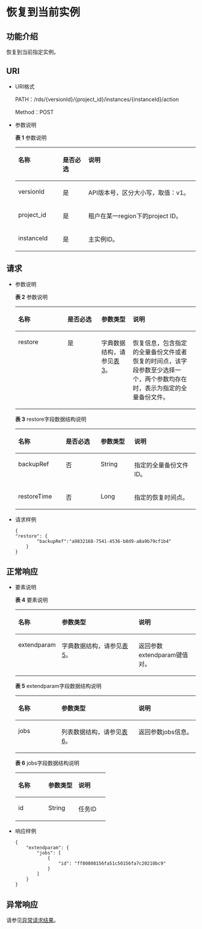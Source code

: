 # 恢复到当前实例<a name="zh-cn_topic_0037147508"></a>

## 功能介绍<a name="section4850156117316"></a>

恢复到当前指定实例。

## URI<a name="section28961517113719"></a>

-   URI格式

    PATH：/rds/\{versionId\}/\{project\_id\}/instances/\{instanceId\}/action

    Method：POST

-   参数说明

    **表 1**  参数说明

    <a name="table4657088"></a>
    <table><thead align="left"><tr id="row60083059"><th class="cellrowborder" valign="top" width="24.69%" id="mcps1.2.4.1.1"><p id="p34889605"><a name="p34889605"></a><a name="p34889605"></a>名称</p>
    </th>
    <th class="cellrowborder" valign="top" width="14.16%" id="mcps1.2.4.1.2"><p id="p7485743"><a name="p7485743"></a><a name="p7485743"></a>是否必选</p>
    </th>
    <th class="cellrowborder" valign="top" width="61.150000000000006%" id="mcps1.2.4.1.3"><p id="p2365466"><a name="p2365466"></a><a name="p2365466"></a>说明</p>
    </th>
    </tr>
    </thead>
    <tbody><tr id="row5016156615186"><td class="cellrowborder" valign="top" width="24.69%" headers="mcps1.2.4.1.1 "><p id="p18868269151841"><a name="p18868269151841"></a><a name="p18868269151841"></a>versionId</p>
    </td>
    <td class="cellrowborder" valign="top" width="14.16%" headers="mcps1.2.4.1.2 "><p id="p51934802151841"><a name="p51934802151841"></a><a name="p51934802151841"></a>是</p>
    </td>
    <td class="cellrowborder" valign="top" width="61.150000000000006%" headers="mcps1.2.4.1.3 "><p id="p45969448151841"><a name="p45969448151841"></a><a name="p45969448151841"></a>API版本号，区分大小写，取值：v1。</p>
    </td>
    </tr>
    <tr id="row57385070"><td class="cellrowborder" valign="top" width="24.69%" headers="mcps1.2.4.1.1 "><p id="p17679057"><a name="p17679057"></a><a name="p17679057"></a>project_id</p>
    </td>
    <td class="cellrowborder" valign="top" width="14.16%" headers="mcps1.2.4.1.2 "><p id="p22717550"><a name="p22717550"></a><a name="p22717550"></a>是</p>
    </td>
    <td class="cellrowborder" valign="top" width="61.150000000000006%" headers="mcps1.2.4.1.3 "><p id="p28182251"><a name="p28182251"></a><a name="p28182251"></a>租户在某一region下的project ID。</p>
    </td>
    </tr>
    <tr id="row2864326155157"><td class="cellrowborder" valign="top" width="24.69%" headers="mcps1.2.4.1.1 "><p id="p41557789155220"><a name="p41557789155220"></a><a name="p41557789155220"></a>instanceId</p>
    </td>
    <td class="cellrowborder" valign="top" width="14.16%" headers="mcps1.2.4.1.2 "><p id="p10737742155220"><a name="p10737742155220"></a><a name="p10737742155220"></a>是</p>
    </td>
    <td class="cellrowborder" valign="top" width="61.150000000000006%" headers="mcps1.2.4.1.3 "><p id="p64450739155220"><a name="p64450739155220"></a><a name="p64450739155220"></a>主实例ID。</p>
    </td>
    </tr>
    </tbody>
    </table>


## 请求<a name="section3074340117316"></a>

-   参数说明

    **表 2**  参数说明

    <a name="table3678226816954"></a>
    <table><thead align="left"><tr id="row1340482316954"><th class="cellrowborder" valign="top" width="27.257274272572747%" id="mcps1.2.5.1.1"><p id="p1204887716954"><a name="p1204887716954"></a><a name="p1204887716954"></a>名称</p>
    </th>
    <th class="cellrowborder" valign="top" width="18.7981201879812%" id="mcps1.2.5.1.2"><p id="p5641325215138"><a name="p5641325215138"></a><a name="p5641325215138"></a>是否必选</p>
    </th>
    <th class="cellrowborder" valign="top" width="17.478252174782526%" id="mcps1.2.5.1.3"><p id="p3077560415137"><a name="p3077560415137"></a><a name="p3077560415137"></a>参数类型</p>
    </th>
    <th class="cellrowborder" valign="top" width="36.46635336466353%" id="mcps1.2.5.1.4"><p id="p6554990116954"><a name="p6554990116954"></a><a name="p6554990116954"></a>说明</p>
    </th>
    </tr>
    </thead>
    <tbody><tr id="row794180116954"><td class="cellrowborder" valign="top" width="27.257274272572747%" headers="mcps1.2.5.1.1 "><p id="p3930611216954"><a name="p3930611216954"></a><a name="p3930611216954"></a>restore</p>
    </td>
    <td class="cellrowborder" valign="top" width="18.7981201879812%" headers="mcps1.2.5.1.2 "><p id="p2196665315138"><a name="p2196665315138"></a><a name="p2196665315138"></a>是</p>
    </td>
    <td class="cellrowborder" valign="top" width="17.478252174782526%" headers="mcps1.2.5.1.3 "><p id="p41480320151354"><a name="p41480320151354"></a><a name="p41480320151354"></a>字典数据结构，请参见<a href="#zh-cn_topic_0037147508__table634280816954">表3</a>。</p>
    </td>
    <td class="cellrowborder" valign="top" width="36.46635336466353%" headers="mcps1.2.5.1.4 "><p id="p3798745816954"><a name="p3798745816954"></a><a name="p3798745816954"></a>恢复信息，包含指定的全量备份文件或者恢复的时间点，该字段参数至少选择一个，两个参数均存在时，表示为指定的全量备份文件。</p>
    </td>
    </tr>
    </tbody>
    </table>

    **表 3**  restore字段数据结构说明

    <a name="table634280816954"></a>
    <table><thead align="left"><tr id="row2197661216954"><th class="cellrowborder" valign="top" width="26.32%" id="mcps1.2.5.1.1"><p id="p3527513616954"><a name="p3527513616954"></a><a name="p3527513616954"></a>名称</p>
    </th>
    <th class="cellrowborder" valign="top" width="19.36%" id="mcps1.2.5.1.2"><p id="p40764322151251"><a name="p40764322151251"></a><a name="p40764322151251"></a>是否必选</p>
    </th>
    <th class="cellrowborder" valign="top" width="18.6%" id="mcps1.2.5.1.3"><p id="p25282334151257"><a name="p25282334151257"></a><a name="p25282334151257"></a>参数类型</p>
    </th>
    <th class="cellrowborder" valign="top" width="35.72%" id="mcps1.2.5.1.4"><p id="p4880423616954"><a name="p4880423616954"></a><a name="p4880423616954"></a>说明</p>
    </th>
    </tr>
    </thead>
    <tbody><tr id="row6082906916954"><td class="cellrowborder" valign="top" width="26.32%" headers="mcps1.2.5.1.1 "><p id="p2820759516954"><a name="p2820759516954"></a><a name="p2820759516954"></a>backupRef</p>
    </td>
    <td class="cellrowborder" valign="top" width="19.36%" headers="mcps1.2.5.1.2 "><p id="p25894537151251"><a name="p25894537151251"></a><a name="p25894537151251"></a>否</p>
    </td>
    <td class="cellrowborder" valign="top" width="18.6%" headers="mcps1.2.5.1.3 "><p id="p51393005151257"><a name="p51393005151257"></a><a name="p51393005151257"></a>String</p>
    </td>
    <td class="cellrowborder" valign="top" width="35.72%" headers="mcps1.2.5.1.4 "><p id="p2900499116954"><a name="p2900499116954"></a><a name="p2900499116954"></a>指定的全量备份文件ID。</p>
    </td>
    </tr>
    <tr id="row14634957211441"><td class="cellrowborder" valign="top" width="26.32%" headers="mcps1.2.5.1.1 "><p id="p44580875211441"><a name="p44580875211441"></a><a name="p44580875211441"></a>restoreTime</p>
    </td>
    <td class="cellrowborder" valign="top" width="19.36%" headers="mcps1.2.5.1.2 "><p id="p19527020151251"><a name="p19527020151251"></a><a name="p19527020151251"></a>否</p>
    </td>
    <td class="cellrowborder" valign="top" width="18.6%" headers="mcps1.2.5.1.3 "><p id="p18755047151257"><a name="p18755047151257"></a><a name="p18755047151257"></a>Long</p>
    </td>
    <td class="cellrowborder" valign="top" width="35.72%" headers="mcps1.2.5.1.4 "><p id="p34698034211441"><a name="p34698034211441"></a><a name="p34698034211441"></a>指定的恢复时间点。</p>
    </td>
    </tr>
    </tbody>
    </table>


-   请求样例

    ```
    {    
    "restore": {
            "backupRef":"a9832168-7541-4536-b8d9-a8a9b79cf1b4"
        }
    }
    ```


## 正常响应<a name="section28521534113742"></a>

-   要素说明

    **表 4**  要素说明

    <a name="table11854613"></a>
    <table><thead align="left"><tr id="row48728718"><th class="cellrowborder" valign="top" width="24.122412241224122%" id="mcps1.2.4.1.1"><p id="p54712068"><a name="p54712068"></a><a name="p54712068"></a>名称</p>
    </th>
    <th class="cellrowborder" valign="top" width="42.544254425442546%" id="mcps1.2.4.1.2"><p id="p2492560"><a name="p2492560"></a><a name="p2492560"></a>参数类型</p>
    </th>
    <th class="cellrowborder" valign="top" width="33.33333333333333%" id="mcps1.2.4.1.3"><p id="p570775"><a name="p570775"></a><a name="p570775"></a>说明</p>
    </th>
    </tr>
    </thead>
    <tbody><tr id="row46232835"><td class="cellrowborder" valign="top" width="24.122412241224122%" headers="mcps1.2.4.1.1 "><p id="p53872188"><a name="p53872188"></a><a name="p53872188"></a>extendparam</p>
    </td>
    <td class="cellrowborder" valign="top" width="42.544254425442546%" headers="mcps1.2.4.1.2 "><p id="p1571113"><a name="p1571113"></a><a name="p1571113"></a>字典数据结构，请参见<a href="#zh-cn_topic_0037147508__table52869820">表5</a>。</p>
    </td>
    <td class="cellrowborder" valign="top" width="33.33333333333333%" headers="mcps1.2.4.1.3 "><p id="p4491214"><a name="p4491214"></a><a name="p4491214"></a>返回参数extendparam键值对。</p>
    </td>
    </tr>
    </tbody>
    </table>

    **表 5**  extendparam字段数据结构说明

    <a name="table52869820"></a>
    <table><thead align="left"><tr id="row50931783"><th class="cellrowborder" valign="top" width="23.932393239323936%" id="mcps1.2.4.1.1"><p id="p31833731"><a name="p31833731"></a><a name="p31833731"></a>名称</p>
    </th>
    <th class="cellrowborder" valign="top" width="42.734273427342735%" id="mcps1.2.4.1.2"><p id="p28395444"><a name="p28395444"></a><a name="p28395444"></a>参数类型</p>
    </th>
    <th class="cellrowborder" valign="top" width="33.33333333333333%" id="mcps1.2.4.1.3"><p id="p18329666"><a name="p18329666"></a><a name="p18329666"></a>说明</p>
    </th>
    </tr>
    </thead>
    <tbody><tr id="row8307988"><td class="cellrowborder" valign="top" width="23.932393239323936%" headers="mcps1.2.4.1.1 "><p id="p1858451"><a name="p1858451"></a><a name="p1858451"></a>jobs</p>
    </td>
    <td class="cellrowborder" valign="top" width="42.734273427342735%" headers="mcps1.2.4.1.2 "><p id="p16316838"><a name="p16316838"></a><a name="p16316838"></a>列表数据结构，请参见<a href="#zh-cn_topic_0037147508__table32267243">表6</a>。</p>
    </td>
    <td class="cellrowborder" valign="top" width="33.33333333333333%" headers="mcps1.2.4.1.3 "><p id="p16706408"><a name="p16706408"></a><a name="p16706408"></a>返回参数jobs信息。</p>
    </td>
    </tr>
    </tbody>
    </table>

    **表 6**  jobs字段数据结构说明

    <a name="table32267243"></a>
    <table><thead align="left"><tr id="row9230088"><th class="cellrowborder" valign="top" width="33.33333333333333%" id="mcps1.2.4.1.1"><p id="p9439626"><a name="p9439626"></a><a name="p9439626"></a>名称</p>
    </th>
    <th class="cellrowborder" valign="top" width="33.33333333333333%" id="mcps1.2.4.1.2"><p id="p26412257"><a name="p26412257"></a><a name="p26412257"></a>参数类型</p>
    </th>
    <th class="cellrowborder" valign="top" width="33.33333333333333%" id="mcps1.2.4.1.3"><p id="p59018101"><a name="p59018101"></a><a name="p59018101"></a>说明</p>
    </th>
    </tr>
    </thead>
    <tbody><tr id="row15736877"><td class="cellrowborder" valign="top" width="33.33333333333333%" headers="mcps1.2.4.1.1 "><p id="p66727538"><a name="p66727538"></a><a name="p66727538"></a>id</p>
    </td>
    <td class="cellrowborder" valign="top" width="33.33333333333333%" headers="mcps1.2.4.1.2 "><p id="p36221483"><a name="p36221483"></a><a name="p36221483"></a>String</p>
    </td>
    <td class="cellrowborder" valign="top" width="33.33333333333333%" headers="mcps1.2.4.1.3 "><p id="p48259009"><a name="p48259009"></a><a name="p48259009"></a>任务ID</p>
    </td>
    </tr>
    </tbody>
    </table>


-   响应样例

    ```
    {
        "extendparam": {
            "jobs": [
                {
                    "id": "ff80808156fa51c50156fa7c20210bc9"
                }
            ]
        }
    }
    ```


## 异常响应<a name="section51597550"></a>

请参见[异常请求结果](异常请求结果.md)。

